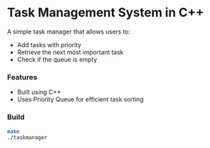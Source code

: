 # Task Management System in C++

A simple task manager that allows users to:
- Add tasks with priority
- Retrieve the next most important task
- Check if the queue is empty

### Features
- Built using C++
- Uses Priority Queue for efficient task sorting

### Build
```bash
make
./taskmanager
